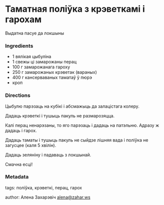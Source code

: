 # Таматная поліўка з крэветкамі і гарохам

Выдатна пасуе да локшыны

### Ingredients

 * 1 вялікая цыбуліна
 * 1 свежы ці замарожаны перац
 * 100 г замарожанага гароху
 * 250 г замарожаных крэветак (вараных)
 * 400 г кансерваваных таматаў ў пюрэ
 * кроп

### Directions

Цыбулю парэзаць на кубікі і абсмажыць да залацістага колеру. 

Дадаць крэветкі і тушыць пакуль не размарозяцца.

Калі перац ненарэзаны, то яго парэзаць і дадаць на патэльню. Адразу ж дадаць і гарох.

Дадаць таматы і тушыць пакуль не сыйдзе лішняя вада і поліўка не загусцее (каля 5 хвілін).

Дадаць зеляніну і падаваць з локшынай.

Смачна есці!

### Metadata

tags: поліўка, крэветкі, перац, гарох

author: Алена Захарэвіч <alena@zahar.ws>
